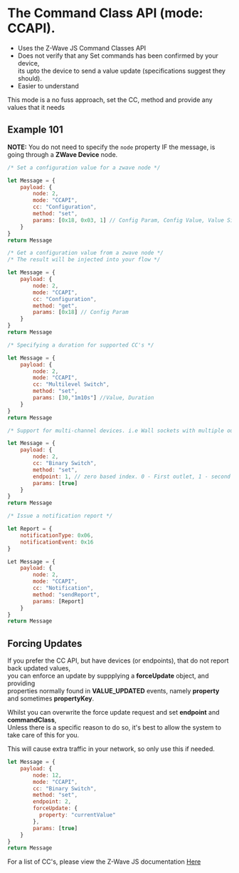 # The Command Class API (mode: CCAPI).  

 - Uses the Z-Wave JS Command Classes API
 - Does not verify that any Set commands has been confirmed by your device,  
   its upto the device to send a value update (specifications suggest they should).
 - Easier to understand
  
This mode is a no fuss approach, set the CC, method and provide any values that it needs

## Example 101  
**NOTE:** You do not need to specify the ```node``` property IF the message, is going through a **ZWave Device** node.  

```javascript
/* Set a configuration value for a zwave node */

let Message = {
    payload: {
        node: 2,
        mode: "CCAPI",
        cc: "Configuration",
        method: "set",
        params: [0x18, 0x03, 1] // Config Param, Config Value, Value Size
    }
}
return Message
```

```javascript
/* Get a configuration value from a zwave node */
/* The result will be injected into your flow */

let Message = {
    payload: {
        node: 2,
        mode: "CCAPI",
        cc: "Configuration",
        method: "get",
        params: [0x18] // Config Param
    }
}
return Message
```

```javascript
/* Specifying a duration for supported CC's */

let Message = {
    payload: {
        node: 2,
        mode: "CCAPI",
        cc: "Multilevel Switch",
        method: "set",
        params: [30,"1m10s"] //Value, Duration
    }
}
return Message
```

```javascript
/* Support for multi-channel devices. i.e Wall sockets with multiple outlets */

let Message = {
    payload: {
        node: 2,
        cc: "Binary Switch",
        method: "set",
        endpoint: 1, // zero based index. 0 - First outlet, 1 - second outlet and so on.
        params: [true]
    }
}
return Message
```

```javascript
/* Issue a notification report */

let Report = {
    notificationType: 0x06,
    notificationEvent: 0x16
}

Let Message = {
    payload: {
        node: 2,
        mode: "CCAPI",
        cc: "Notification",
        method: "sendReport",
        params: [Report]
    }
}
return Message
```

## Forcing Updates
If you prefer the CC API, but have devices (or endpoints), that do not report back updated values,  
you can enforce an update by suppplying a **forceUpdate** object, and providing  
properties normally found in **VALUE_UPDATED** events, namely **property** and sometimes **propertyKey**.  

Whilst you can overwrite the force update request and set **endpoint** and **commandClass**,  
Unless there is a specific reason to do so, it's best to allow the system to take care of this for you.

This will cause extra traffic in your network, so only use this if needed.

```javascript
let Message = {
    payload: {
        node: 12,
        mode: "CCAPI",
        cc: "Binary Switch",
        method: "set",
        endpoint: 2,
        forceUpdate: {
          property: "currentValue"
        },
        params: [true]
    }
}
return Message
```

For a list of CC's, please view the Z-Wave JS documentation [Here](https://zwave-js.github.io/node-zwave-js/#/api/CCs/index)
